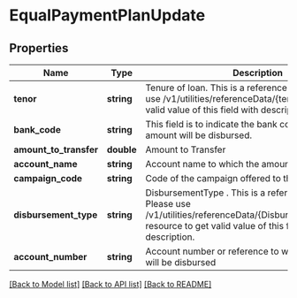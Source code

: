 # EqualPaymentPlanUpdate

## Properties
Name | Type | Description | Notes
------------ | ------------- | ------------- | -------------
**tenor** | **string** | Tenure of loan. This is a reference data field. Please use /v1/utilities/referenceData/{tenor} resource to get valid value of this field with description. | [optional] 
**bank_code** | **string** | This field is to indicate the bank code to which the amount will be disbursed. | [optional] 
**amount_to_transfer** | **double** | Amount to Transfer | [optional] 
**account_name** | **string** | Account name to which the amount will be disbursed | [optional] 
**campaign_code** | **string** | Code of the campaign offered to the channel. | [optional] 
**disbursement_type** | **string** | DisbursementType . This is a reference data field. Please use /v1/utilities/referenceData/{DisbursementOptionGCG} resource to get valid value of this field with description. | [optional] 
**account_number** | **string** | Account number or reference to which the amount will be disbursed | [optional] 

[[Back to Model list]](../../README.md#documentation-for-models) [[Back to API list]](../../README.md#documentation-for-api-endpoints) [[Back to README]](../../README.md)

